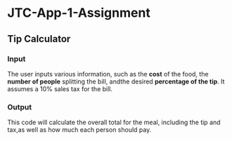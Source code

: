 # JTC-App-1-Assignment

## Tip Calculator

### Input
The user inputs various information, such as the **cost** of the food, the **number of people** splitting the bill, andthe desired **percentage of the tip**. It assumes a 10% sales tax for the bill.

### Output
This code will calculate the overall total for the meal, including the tip and tax,as well as how much each person should pay.
